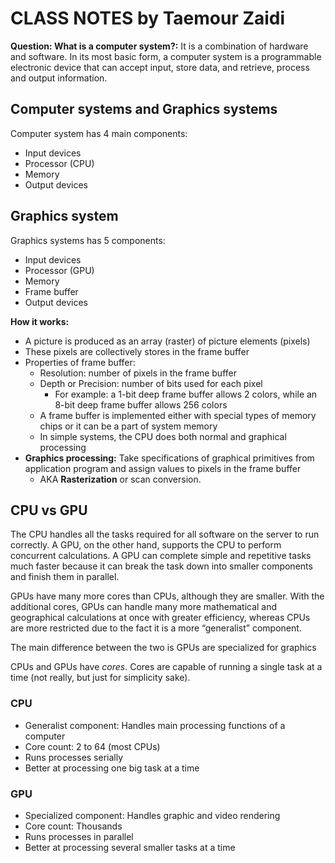 # **CLASS NOTES** by Taemour Zaidi

**Question: What is a computer system?:**
It is a combination of hardware and software. In its most basic form, a computer system is a programmable electronic device that can accept input, store data, and retrieve, process and output information.

## Computer systems and Graphics systems

Computer system has 4 main components:
- Input devices
- Processor (CPU)
- Memory
- Output devices

## Graphics system
Graphics systems has 5 components:
- Input devices
- Processor (GPU)
- Memory
- Frame buffer
- Output devices

**How it works:**
- A picture is produced as an array (raster) of picture elements (pixels)
- These pixels are collectively stores in the frame buffer
- Properties of frame buffer:
    - Resolution: number of pixels in the frame buffer
    - Depth or Precision: number of bits used for each pixel
        - For example: a 1-bit deep frame buffer allows 2 colors, while an 8-bit deep frame buffer allows 256 colors
    - A frame buffer is implemented either with special types of memory chips or it can be a part of system memory
    - In simple systems, the CPU does both normal and graphical processing
- **Graphics processing:** Take specifications of graphical primitives from application program and assign values to pixels in the frame buffer
    - AKA **Rasterization** or scan conversion.

## CPU vs GPU
The CPU handles all the tasks required for all software on the server to run correctly. A GPU, on the other hand, supports the CPU to perform concurrent calculations. A GPU can complete simple and repetitive tasks much faster because it can break the task down into smaller components and finish them in parallel.

GPUs have many more cores than CPUs, although they are smaller. With the additional cores, GPUs can handle many more mathematical and geographical calculations at once with greater efficiency, whereas CPUs are more restricted due to the fact it is a more “generalist” component.

The main difference between the two is GPUs are specialized for graphics

CPUs and GPUs have *cores*. Cores are capable of running a single task at a time (not really, but just for simplicity sake).

### CPU
- Generalist component: Handles main processing functions of a computer
- Core count: 2 to 64 (most CPUs)
- Runs processes serially
- Better at processing one big task at a time

### GPU
- Specialized component: Handles graphic and video rendering
- Core count: Thousands
- Runs processes in parallel
- Better at processing several smaller tasks at a time

